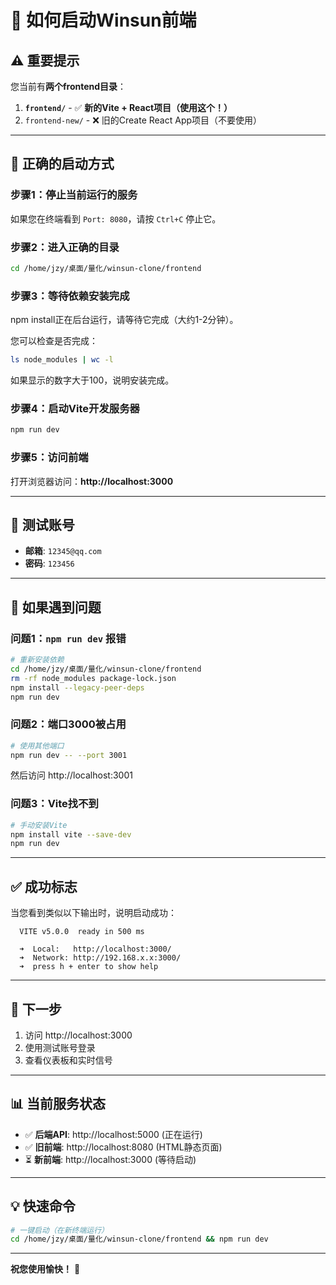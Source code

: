 # 🚀 如何启动Winsun前端

## ⚠️ 重要提示

您当前有**两个frontend目录**：

1. **`frontend/`** - ✅ **新的Vite + React项目（使用这个！）**
2. `frontend-new/` - ❌ 旧的Create React App项目（不要使用）

---

## 🎯 正确的启动方式

### 步骤1：停止当前运行的服务

如果您在终端看到 `Port: 8080`，请按 `Ctrl+C` 停止它。

### 步骤2：进入正确的目录

```bash
cd /home/jzy/桌面/量化/winsun-clone/frontend
```

### 步骤3：等待依赖安装完成

npm install正在后台运行，请等待它完成（大约1-2分钟）。

您可以检查是否完成：

```bash
ls node_modules | wc -l
```

如果显示的数字大于100，说明安装完成。

### 步骤4：启动Vite开发服务器

```bash
npm run dev
```

### 步骤5：访问前端

打开浏览器访问：**http://localhost:3000**

---

## 📝 测试账号

- **邮箱**: `12345@qq.com`
- **密码**: `123456`

---

## 🐛 如果遇到问题

### 问题1：`npm run dev` 报错

```bash
# 重新安装依赖
cd /home/jzy/桌面/量化/winsun-clone/frontend
rm -rf node_modules package-lock.json
npm install --legacy-peer-deps
npm run dev
```

### 问题2：端口3000被占用

```bash
# 使用其他端口
npm run dev -- --port 3001
```

然后访问 http://localhost:3001

### 问题3：Vite找不到

```bash
# 手动安装Vite
npm install vite --save-dev
npm run dev
```

---

## ✅ 成功标志

当您看到类似以下输出时，说明启动成功：

```
  VITE v5.0.0  ready in 500 ms

  ➜  Local:   http://localhost:3000/
  ➜  Network: http://192.168.x.x:3000/
  ➜  press h + enter to show help
```

---

## 🎉 下一步

1. 访问 http://localhost:3000
2. 使用测试账号登录
3. 查看仪表板和实时信号

---

## 📊 当前服务状态

- ✅ **后端API**: http://localhost:5000 (正在运行)
- ✅ **旧前端**: http://localhost:8080 (HTML静态页面)
- ⏳ **新前端**: http://localhost:3000 (等待启动)

---

## 💡 快速命令

```bash
# 一键启动（在新终端运行）
cd /home/jzy/桌面/量化/winsun-clone/frontend && npm run dev
```

---

**祝您使用愉快！** 🎉

